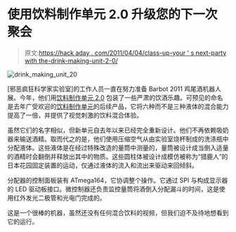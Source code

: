 # 使用饮料制作单元 2.0 升级您的下一次聚会

> 原文:[https://hack aday . com/2011/04/04/class-up-your ' s next-party with the-drink-making-unit-2-0/](https://hackaday.com/2011/04/04/class-up-your-next-party-with-the-drink-making-unit-2-0/)

![drink_making_unit_20](../Images/bf28465edd86cdbfbbb2a1c467059817.png "drink_making_unit_20")

[邪恶疯狂科学家实验室]的工作人员一直在努力准备 Barbot 2011 鸡尾酒机器人展。今年，他们用[饮料制作单元 2.0](http://www.evilmadscientist.com/article.php/barbot2011) 包装了一些严肃的饮酒乐趣。可预见的命名是去年广受欢迎的[饮料制作单元](http://hackaday.com/2010/02/17/drink-making-unit/)的后续产品，它将六种而不是三种液体的混合能力提高了一倍，并提供了视觉刺激的饮料混合体验。

虽然它们的名字相似，但新单元自去年以来已经完全重新设计。他们不再依赖吸奶器来输送酒精。取而代之的是，他们使用压缩空气从由实验室烧杯制成的洗涤瓶中分配液体。这些液体是在经过特殊改造的量筒中测量的，量筒被设计成当倒入适量的酒精时会翻倒并释放出其中的物质。这些圆柱体被设计成模仿被称为“猎鹿人”的日本花园固定装置的运动，仅通过液体的流入和流出来驱动来回倾斜。

分配器的控制面板装有 ATmega164，它协调整个操作。它通过 SPI 与构成显示器的 LED 驱动板接口。微控制器还负责监控量筒将酒倒入分配漏斗的时间，这是使用红外发光二极管和光电门完成的。

这是一个很棒的机器，虽然还没有任何混合饮料的视频，但我们迫不及待地想看到它的运行。